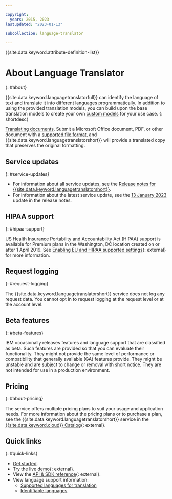 ```yaml
---

copyright:
  years: 2015, 2023
lastupdated: "2023-01-13"

subcollection: language-translator

---
```


{{site.data.keyword.attribute-definition-list}}

# About Language Translator
{: #about}

{{site.data.keyword.languagetranslatorfull}} can identify the language of text and translate it into different languages programmatically.  In addition to using the provided translation models, you can build upon the base translation models to create your own [custom models](/docs/language-translator?topic=language-translator-customizing) for your use case.
{: shortdesc}

[Translating documents](/docs/language-translator?topic=language-translator-document-translator-tutorial). Submit a Microsoft Office document, PDF, or other document with a [supported file format](/docs/language-translator?topic=language-translator-document-translator-tutorial#supported-file-formats), and {{site.data.keyword.languagetranslatorshort}} will provide a translated copy that preserves the original formatting.

## Service updates
{: #service-updates}

-   For information about all service updates, see the [Release notes for {{site.data.keyword.languagetranslatorshort}}](/docs/language-translator?topic=language-translator-release-notes).
-   For information about the latest service update, see the [13 January 2023](/docs/language-translator?topic=language-translator-release-notes#language-translator-13january2023) update in the release notes.

## HIPAA support
{: #hipaa-support}

US Health Insurance Portability and Accountability Act (HIPAA) support is available for Premium plans in the Washington, DC location created on or after 1 April 2019. See [Enabling EU and HIPAA supported settings](/docs/account?topic=account-eu-hipaa-supported#eu-hipaa-supported){: external} for more information.

## Request logging
{: #request-logging}

The {{site.data.keyword.languagetranslatorshort}} service does not log any request data. You cannot opt in to request logging at the request level or at the account level.

## Beta features
{: #beta-features}

IBM occasionally releases features and language support that are classified as beta. Such features are provided so that you can evaluate their functionality. They might not provide the same level of performance or compatibility that generally available (GA) features provide. They might be unstable and are subject to change or removal with short notice. They are not intended for use in a production environment.

## Pricing
{: #about-pricing}

The service offers multiple pricing plans to suit your usage and application needs.  For more information about the pricing plans or to purchase a plan, see the {{site.data.keyword.languagetranslatorshort}} service in the [{{site.data.keyword.cloud}} Catalog](https://{DomainName}/catalog/language-translator){: external}.

## Quick links
{: #quick-links}

-   [Get started](/docs/language-translator?topic=language-translator-gettingstarted).
-   Try the live [demo](https://www.ibm.com/demos/live/watson-language-translator){: external}.
-   View the [API & SDK reference](https://{DomainName}/apidocs/language-translator){: external}.
-   View language support information:
    -   [Supported languages for translation](/docs/language-translator?topic=language-translator-translation-models)
    -   [Identifiable languages](/docs/language-translator?topic=language-translator-identifiable-languages)
